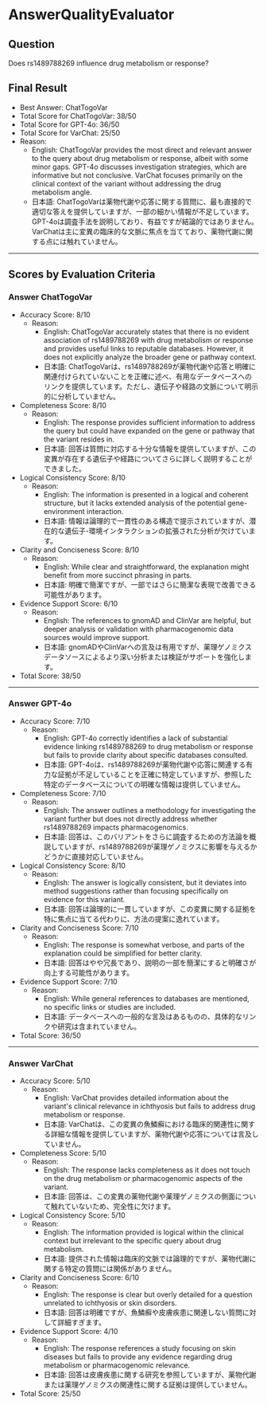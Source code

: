# AnswerQualityEvaluator

## Question

Does rs1489788269 influence drug metabolism or response?

## Final Result

- Best Answer: ChatTogoVar
- Total Score for ChatTogoVar: 38/50
- Total Score for GPT-4o: 36/50
- Total Score for VarChat: 25/50
- Reason:
  - English: ChatTogoVar provides the most direct and relevant answer to the query about drug metabolism or response, albeit with some minor gaps. GPT-4o discusses investigation strategies, which are informative but not conclusive. VarChat focuses primarily on the clinical context of the variant without addressing the drug metabolism angle.
  - 日本語: ChatTogoVarは薬物代謝や応答に関する質問に、最も直接的で適切な答えを提供していますが、一部の細かい情報が不足しています。GPT-4oは調査手法を説明しており、有益ですが結論的ではありません。VarChatは主に変異の臨床的な文脈に焦点を当てており、薬物代謝に関する点には触れていません。

---

## Scores by Evaluation Criteria

### Answer ChatTogoVar
- Accuracy Score: 8/10
  - Reason: 
    - English: ChatTogoVar accurately states that there is no evident association of rs1489788269 with drug metabolism or response and provides useful links to reputable databases. However, it does not explicitly analyze the broader gene or pathway context.
    - 日本語: ChatTogoVarは、rs1489788269が薬物代謝や応答と明確に関連付けられていないことを正確に述べ、有用なデータベースへのリンクを提供しています。ただし、遺伝子や経路の文脈について明示的に分析していません。
- Completeness Score: 8/10
  - Reason: 
    - English: The response provides sufficient information to address the query but could have expanded on the gene or pathway that the variant resides in.
    - 日本語: 回答は質問に対応する十分な情報を提供していますが、この変異が存在する遺伝子や経路についてさらに詳しく説明することができました。
- Logical Consistency Score: 8/10
  - Reason: 
    - English: The information is presented in a logical and coherent structure, but it lacks extended analysis of the potential gene-environment interaction.
    - 日本語: 情報は論理的で一貫性のある構造で提示されていますが、潜在的な遺伝子-環境インタラクションの拡張された分析が欠けています。
- Clarity and Conciseness Score: 8/10
  - Reason: 
    - English: While clear and straightforward, the explanation might benefit from more succinct phrasing in parts.
    - 日本語: 明確で簡潔ですが、一部ではさらに簡潔な表現で改善できる可能性があります。
- Evidence Support Score: 6/10
  - Reason: 
    - English: The references to gnomAD and ClinVar are helpful, but deeper analysis or validation with pharmacogenomic data sources would improve support.
    - 日本語: gnomADやClinVarへの言及は有用ですが、薬理ゲノミクスデータソースによるより深い分析または検証がサポートを強化します。
- Total Score: 38/50

---

### Answer GPT-4o
- Accuracy Score: 7/10
  - Reason: 
    - English: GPT-4o correctly identifies a lack of substantial evidence linking rs1489788269 to drug metabolism or response but fails to provide clarity about specific databases consulted.
    - 日本語: GPT-4oは、rs1489788269が薬物代謝や応答に関連する有力な証拠が不足していることを正確に特定していますが、参照した特定のデータベースについての明確な情報は提供していません。
- Completeness Score: 7/10
  - Reason: 
    - English: The answer outlines a methodology for investigating the variant further but does not directly address whether rs1489788269 impacts pharmacogenomics.
    - 日本語: 回答は、このバリアントをさらに調査するための方法論を概説していますが、rs1489788269が薬理ゲノミクスに影響を与えるかどうかに直接対応していません。
- Logical Consistency Score: 8/10
  - Reason: 
    - English: The answer is logically consistent, but it deviates into method suggestions rather than focusing specifically on evidence for this variant.
    - 日本語: 回答は論理的に一貫していますが、この変異に関する証拠を特に焦点に当てる代わりに、方法の提案に逸れています。
- Clarity and Conciseness Score: 7/10
  - Reason: 
    - English: The response is somewhat verbose, and parts of the explanation could be simplified for better clarity.
    - 日本語: 回答はやや冗長であり、説明の一部を簡潔にすると明確さが向上する可能性があります。
- Evidence Support Score: 7/10
  - Reason: 
    - English: While general references to databases are mentioned, no specific links or studies are included.
    - 日本語: データベースへの一般的な言及はあるものの、具体的なリンクや研究は含まれていません。
- Total Score: 36/50

---

### Answer VarChat
- Accuracy Score: 5/10
  - Reason: 
    - English: VarChat provides detailed information about the variant's clinical relevance in ichthyosis but fails to address drug metabolism or response.
    - 日本語: VarChatは、この変異の魚鱗癬における臨床的関連性に関する詳細な情報を提供していますが、薬物代謝や応答については言及していません。
- Completeness Score: 5/10
  - Reason: 
    - English: The response lacks completeness as it does not touch on the drug metabolism or pharmacogenomic aspects of the variant.
    - 日本語: 回答は、この変異の薬物代謝や薬理ゲノミクスの側面について触れていないため、完全性に欠けます。
- Logical Consistency Score: 5/10
  - Reason: 
    - English: The information provided is logical within the clinical context but irrelevant to the specific query about drug metabolism.
    - 日本語: 提供された情報は臨床的文脈では論理的ですが、薬物代謝に関する特定の質問には関係がありません。
- Clarity and Conciseness Score: 6/10
  - Reason: 
    - English: The response is clear but overly detailed for a question unrelated to ichthyosis or skin disorders.
    - 日本語: 回答は明確ですが、魚鱗癬や皮膚疾患に関連しない質問に対して詳細すぎます。
- Evidence Support Score: 4/10
  - Reason: 
    - English: The response references a study focusing on skin diseases but fails to provide any evidence regarding drug metabolism or pharmacogenomic relevance.
    - 日本語: 回答は皮膚疾患に関する研究を参照していますが、薬物代謝または薬理ゲノミクスの関連性に関する証拠は提供していません。
- Total Score: 25/50